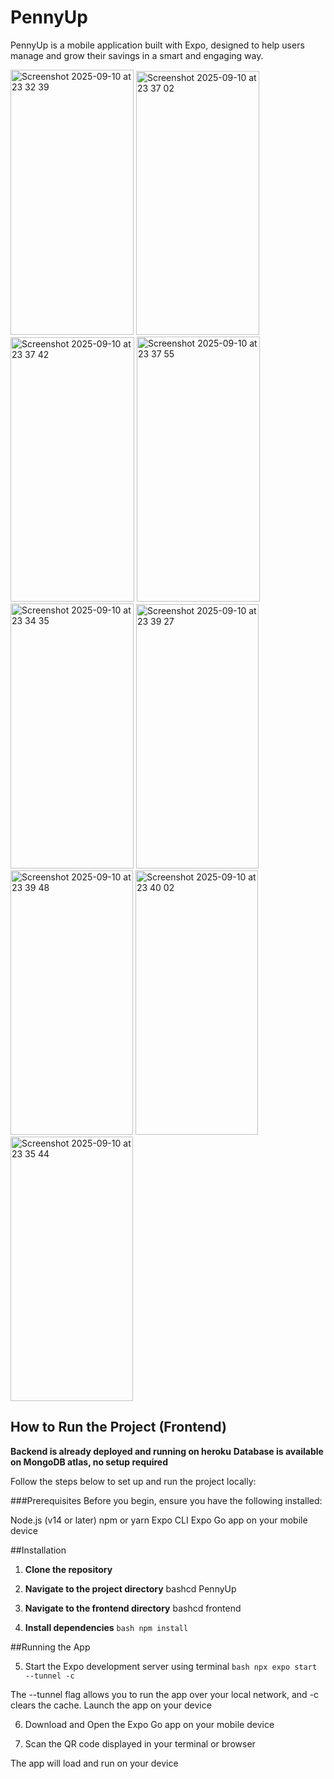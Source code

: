 
# PennyUp

PennyUp is a mobile application built with Expo, designed to help users manage and grow their savings in a smart and engaging way.

<img width="197" height="424" alt="Screenshot 2025-09-10 at 23 32 39" src="https://github.com/user-attachments/assets/396677d4-c2d9-4920-ba9f-a07cf5041ffd" />
<img width="197" height="422" alt="Screenshot 2025-09-10 at 23 37 02" src="https://github.com/user-attachments/assets/e490b95c-be58-4153-91a3-34bcad58fb2c" />
<img width="198" height="423" alt="Screenshot 2025-09-10 at 23 37 42" src="https://github.com/user-attachments/assets/5fbe5479-fdb5-4034-af27-26de6611963f" />
<img width="197" height="424" alt="Screenshot 2025-09-10 at 23 37 55" src="https://github.com/user-attachments/assets/f89c5672-2da8-4574-add3-ffc6c15f841f" />
<img width="197" height="424" alt="Screenshot 2025-09-10 at 23 34 35" src="https://github.com/user-attachments/assets/9fdc48bd-eb03-4261-93ef-8f9a0dd88595" />
<img width="196" height="423" alt="Screenshot 2025-09-10 at 23 39 27" src="https://github.com/user-attachments/assets/1c9376f2-8198-42ef-8598-6ccbf8e7180c" />
<img width="196" height="423" alt="Screenshot 2025-09-10 at 23 39 48" src="https://github.com/user-attachments/assets/a87d16f9-647b-4afa-a6d1-6bb066a62463" />

<img width="196" height="423" alt="Screenshot 2025-09-10 at 23 40 02" src="https://github.com/user-attachments/assets/9f31fb1d-a1f7-4896-a56d-eaba9efe53e6" />
<img width="196" height="423" alt="Screenshot 2025-09-10 at 23 35 44" src="https://github.com/user-attachments/assets/d170f176-82bc-40d1-a24f-46d8b94c7665" />




## How to Run the Project (Frontend)

**Backend is already deployed and running on heroku**
**Database is available on MongoDB atlas, no setup required**

Follow the steps below to set up and run the project locally:

###Prerequisites
Before you begin, ensure you have the following installed:

Node.js (v14 or later)
npm or yarn
Expo CLI
Expo Go app on your mobile device

##Installation

1. **Clone the repository**


2. **Navigate to the project directory**
bashcd PennyUp

3. **Navigate to the frontend directory**
bashcd frontend

4. **Install dependencies**
```bash npm install```

 ##Running the App

5. Start the Expo development server using terminal
```bash npx expo start --tunnel -c ```

The --tunnel flag allows you to run the app over your local network, and -c clears the cache.
Launch the app on your device

6. Download and Open the Expo Go app on your mobile device

7. Scan the QR code displayed in your terminal or browser

The app will load and run on your device
